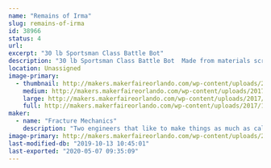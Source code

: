 ```yaml
---
name: "Remains of Irma"
slug: remains-of-irma
id: 38966
status: 4
url: 
excerpt: "30 lb Sportsman Class Battle Bot"
description: "30 lb Sportsman Class Battle Bot  Made from materials scrounged from remnants of Hurricane Irma."
location: Unassigned
image-primary:
  - thumbnail: http://makers.makerfaireorlando.com/wp-content/uploads/2017/10/IMG_3183-150x150.jpg
    medium: http://makers.makerfaireorlando.com/wp-content/uploads/2017/10/IMG_3183-225x300.jpg
    large: http://makers.makerfaireorlando.com/wp-content/uploads/2017/10/IMG_3183.jpg
    full: http://makers.makerfaireorlando.com/wp-content/uploads/2017/10/IMG_3183.jpg
maker:
  - name: "Fracture Mechanics"
    description: "Two engineers that like to make things as much as calculate things"
image-primary: http://makers.makerfaireorlando.com/wp-content/uploads/2017/10/IMG_3187-768x1024.jpg
last-modified-db: "2019-10-13 10:45:01"
last-exported: "2020-05-07 09:35:09"
---
```

